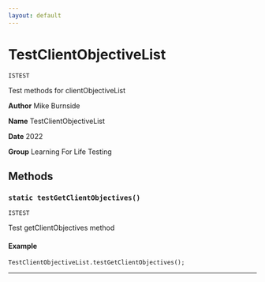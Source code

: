 ```yaml
---
layout: default
---
```


# TestClientObjectiveList

`ISTEST`

Test methods for clientObjectiveList

**Author** Mike Burnside

**Name** TestClientObjectiveList

**Date** 2022

**Group** Learning For Life Testing

## Methods

### `static testGetClientObjectives()`

`ISTEST`

Test getClientObjectives method

#### Example

```apex
TestClientObjectiveList.testGetClientObjectives();
```

---
